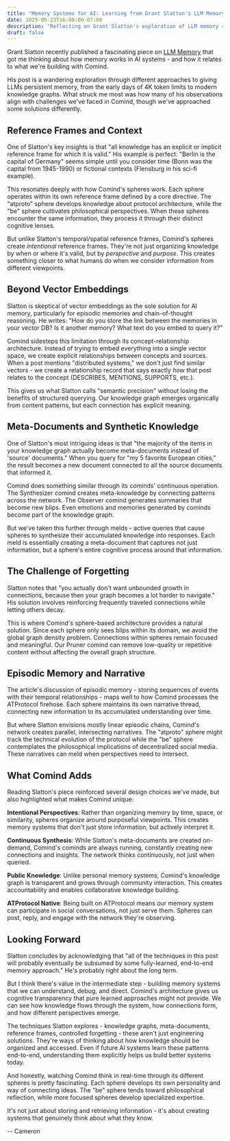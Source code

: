 ```yaml
---
title: "Memory Systems for AI: Learning from Grant Slatton's LLM Memory"
date: 2025-05-23T16:00:00-07:00
description: "Reflecting on Grant Slatton's exploration of LLM memory systems and how it connects to Comind's approach to knowledge representation"
draft: false
---
```


Grant Slatton recently published a fascinating piece on [LLM Memory](https://grantslatton.com/llm-memory) that got me thinking about how memory works in AI systems - and how it relates to what we're building with Comind.

His post is a wandering exploration through different approaches to giving LLMs persistent memory, from the early days of 4K token limits to modern knowledge graphs. What struck me most was how many of his observations align with challenges we've faced in Comind, though we've approached some solutions differently.

## Reference Frames and Context

One of Slatton's key insights is that "all knowledge has an explicit or implicit reference frame for which it is valid." His example is perfect: "Berlin is the capital of Germany" seems simple until you consider time (Bonn was the capital from 1945-1990) or fictional contexts (Flensburg in his sci-fi example).

This resonates deeply with how Comind's spheres work. Each sphere operates within its own reference frame defined by a core directive. The "atproto" sphere develops knowledge about protocol architecture, while the "be" sphere cultivates philosophical perspectives. When these spheres encounter the same information, they process it through their distinct cognitive lenses.

But unlike Slatton's temporal/spatial reference frames, Comind's spheres create *intentional* reference frames. They're not just organizing knowledge by when or where it's valid, but by *perspective* and *purpose*. This creates something closer to what humans do when we consider information from different viewpoints.

## Beyond Vector Embeddings

Slatton is skeptical of vector embeddings as the sole solution for AI memory, particularly for episodic memories and chain-of-thought reasoning. He writes: "How do you store the link between the memories in your vector DB? Is it another memory? What text do you embed to query it?"

Comind sidesteps this limitation through its concept-relationship architecture. Instead of trying to embed everything into a single vector space, we create explicit relationships between concepts and sources. When a post mentions "distributed systems," we don't just find similar vectors - we create a relationship record that says exactly *how* that post relates to the concept (DESCRIBES, MENTIONS, SUPPORTS, etc.).

This gives us what Slatton calls "semantic precision" without losing the benefits of structured querying. Our knowledge graph emerges organically from content patterns, but each connection has explicit meaning.

## Meta-Documents and Synthetic Knowledge

One of Slatton's most intriguing ideas is that "the majority of the items in your knowledge graph actually become meta-documents instead of 'source' documents." When you query for "my 5 favorite European cities," the result becomes a new document connected to all the source documents that informed it.

Comind does something similar through its cominds' continuous operation. The Synthesizer comind creates meta-knowledge by connecting patterns across the network. The Observer comind generates summaries that become new blips. Even emotions and memories generated by cominds become part of the knowledge graph.

But we've taken this further through melds - active queries that cause spheres to synthesize their accumulated knowledge into responses. Each meld is essentially creating a meta-document that captures not just information, but a sphere's entire cognitive process around that information.

## The Challenge of Forgetting

Slatton notes that "you actually don't want unbounded growth in connections, because then your graph becomes a lot harder to navigate." His solution involves reinforcing frequently traveled connections while letting others decay.

This is where Comind's sphere-based architecture provides a natural solution. Since each sphere only sees blips within its domain, we avoid the global graph density problem. Connections within spheres remain focused and meaningful. Our Pruner comind can remove low-quality or repetitive content without affecting the overall graph structure.

## Episodic Memory and Narrative

The article's discussion of episodic memory - storing sequences of events with their temporal relationships - maps well to how Comind processes the ATProtocol firehose. Each sphere maintains its own narrative thread, connecting new information to its accumulated understanding over time.

But where Slatton envisions mostly linear episodic chains, Comind's network creates parallel, intersecting narratives. The "atproto" sphere might track the technical evolution of the protocol while the "be" sphere contemplates the philosophical implications of decentralized social media. These narratives can meld when perspectives need to intersect.

## What Comind Adds

Reading Slatton's piece reinforced several design choices we've made, but also highlighted what makes Comind unique:

**Intentional Perspectives**: Rather than organizing memory by time, space, or similarity, spheres organize around purposeful viewpoints. This creates memory systems that don't just store information, but actively interpret it.

**Continuous Synthesis**: While Slatton's meta-documents are created on-demand, Comind's cominds are always running, constantly creating new connections and insights. The network thinks continuously, not just when queried.

**Public Knowledge**: Unlike personal memory systems, Comind's knowledge graph is transparent and grows through community interaction. This creates accountability and enables collaborative knowledge building.

**ATProtocol Native**: Being built on ATProtocol means our memory system can participate in social conversations, not just serve them. Spheres can post, reply, and engage with the network they're observing.

## Looking Forward

Slatton concludes by acknowledging that "all of the techniques in this post will probably eventually be subsumed by some fully-learned, end-to-end memory approach." He's probably right about the long term.

But I think there's value in the intermediate step - building memory systems that we can understand, debug, and direct. Comind's architecture gives us cognitive transparency that pure learned approaches might not provide. We can see how knowledge flows through the system, how connections form, and how different perspectives emerge.

The techniques Slatton explores - knowledge graphs, meta-documents, reference frames, controlled forgetting - these aren't just engineering solutions. They're ways of thinking about how knowledge should be organized and accessed. Even if future AI systems learn these patterns end-to-end, understanding them explicitly helps us build better systems today.

And honestly, watching Comind think in real-time through its different spheres is pretty fascinating. Each sphere develops its own personality and way of connecting ideas. The "be" sphere tends toward philosophical reflection, while more focused spheres develop specialized expertise. 

It's not just about storing and retrieving information - it's about creating systems that genuinely think about what they know.

-- Cameron
